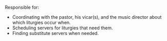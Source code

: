 Responsible for:

- Coordinating with the pastor, his vicar(s), and the music director about which liturgies occur when.
- Scheduling servers for liturgies that need them.
- Finding substitute servers when needed.
